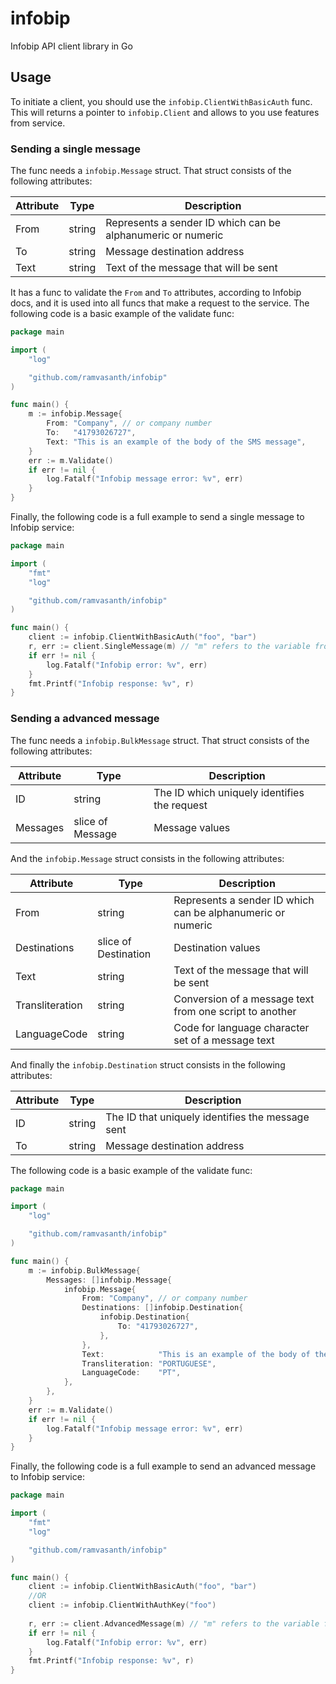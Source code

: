 # infobip

Infobip API client library in Go

## Usage

To initiate a client, you should use the `infobip.ClientWithBasicAuth` func. This will returns a pointer to `infobip.Client` and allows to you use features from service.

### Sending a single message

The func needs a `infobip.Message` struct. That struct consists of the following attributes:

| Attribute | Type | Description |
|-----------|------|-------------|
| From | string | Represents a sender ID which can be alphanumeric or numeric |
| To | string | Message destination address |
| Text | string | Text of the message that will be sent |

It has a func to validate the `From` and `To` attributes, according to Infobip docs, and it is used into all funcs that make a request to the service. The following code is a basic example of the validate func:

```go
package main

import (
    "log"

    "github.com/ramvasanth/infobip"
)

func main() {
    m := infobip.Message{
        From: "Company", // or company number
        To:   "41793026727",
        Text: "This is an example of the body of the SMS message",
    }
    err := m.Validate()
    if err != nil {
        log.Fatalf("Infobip message error: %v", err)
    }
}
```

Finally, the following code is a full example to send a single message to Infobip service:

```go
package main

import (
    "fmt"
    "log"

    "github.com/ramvasanth/infobip"
)

func main() {
    client := infobip.ClientWithBasicAuth("foo", "bar")
    r, err := client.SingleMessage(m) // "m" refers to the variable from the previous example
    if err != nil {
        log.Fatalf("Infobip error: %v", err)
    }
    fmt.Printf("Infobip response: %v", r)
}
```

### Sending a advanced message

The func needs a `infobip.BulkMessage` struct. That struct consists of the following attributes:

| Attribute | Type | Description |
|-----------|------|-------------|
| ID | string | The ID which uniquely identifies the request |
| Messages | slice of Message | Message values |

And the `infobip.Message` struct consists in the following attributes:

| Attribute | Type | Description |
|-----------|------|-------------|
| From | string | Represents a sender ID which can be alphanumeric or numeric |
| Destinations | slice of Destination | Destination values |
| Text | string | Text of the message that will be sent |
| Transliteration | string | Conversion of a message text from one script to another |
| LanguageCode | string | Code for language character set of a message text |

And finally the `infobip.Destination` struct consists in the following attributes:

| Attribute | Type | Description |
|-----------|------|-------------|
| ID | string | The ID that uniquely identifies the message sent |
| To | string | Message destination address |

The following code is a basic example of the validate func:

```go
package main

import (
    "log"

    "github.com/ramvasanth/infobip"
)

func main() {
    m := infobip.BulkMessage{
        Messages: []infobip.Message{
            infobip.Message{
                From: "Company", // or company number
                Destinations: []infobip.Destination{
                    infobip.Destination{
                        To: "41793026727",
                    },
                },
                Text:            "This is an example of the body of the SMS message",
                Transliteration: "PORTUGUESE",
                LanguageCode:    "PT",
            },
        },
    }
    err := m.Validate()
    if err != nil {
        log.Fatalf("Infobip message error: %v", err)
    }
}
```

Finally, the following code is a full example to send an advanced message to Infobip service:

```go
package main

import (
    "fmt"
    "log"

    "github.com/ramvasanth/infobip"
)

func main() {
    client := infobip.ClientWithBasicAuth("foo", "bar")
    //OR
    client := infobip.ClientWithAuthKey("foo")
    
    r, err := client.AdvancedMessage(m) // "m" refers to the variable from the previous example
    if err != nil {
        log.Fatalf("Infobip error: %v", err)
    }
    fmt.Printf("Infobip response: %v", r)
}
```
